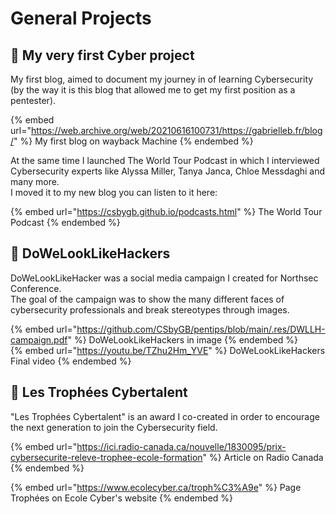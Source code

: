 # General Projects

## 🌟 My very first Cyber project

My first blog, aimed to document my journey in of learning Cybersecurity (by the way it is this blog that allowed me to get my first position as a pentester).  

{% embed url="https://web.archive.org/web/20210616100731/https://gabrielleb.fr/blog/" %} My first blog on wayback Machine {% endembed %}  

At the same time I launched The World Tour Podcast in which I interviewed Cybersecurity experts like Alyssa Miller, Tanya Janca, Chloe Messdaghi and many more.  
I moved it to my new blog you can listen to it here:

{% embed url="https://csbygb.github.io/podcasts.html" %} The World Tour Podcast {% endembed %}  

## 🌟 DoWeLookLikeHackers

DoWeLookLikeHacker was a social media campaign I created for Northsec Conference.  
The goal of the campaign was to show the many different faces of cybersecurity professionals and break stereotypes through images.

{% embed url="https://github.com/CSbyGB/pentips/blob/main/.res/DWLLH-campaign.pdf" %} DoWeLookLikeHackers in image {% endembed %}  
{% embed url="https://youtu.be/TZhu2Hm_YVE" %} DoWeLookLikeHackers Final video {% endembed %}  

## 🌟 Les Trophées Cybertalent

"Les Trophées Cybertalent" is an award I co-created in order to encourage the next generation to join the Cybersecurity field.  

{% embed url="https://ici.radio-canada.ca/nouvelle/1830095/prix-cybersecurite-releve-trophee-ecole-formation" %} Article on Radio Canada {% endembed %}  

{% embed url="https://www.ecolecyber.ca/troph%C3%A9e" %} Page Trophées on Ecole Cyber's website {% endembed %}  
